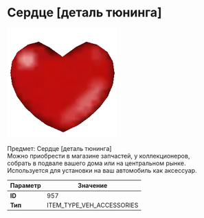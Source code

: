 # Сердце [деталь тюнинга]

![Item Image](../img/957.webp?raw=true)

Предмет: Сердце [деталь тюнинга]<br>Можно приобрести в магазине запчастей, у коллекционеров,<br>собрать в подвале вашего дома или на центральном рынке.<br>Используется для установки на ваш автомобиль как аксессуар.


| Параметр | Значение |
|----------|----------|
| **ID** | 957 |
| **Тип** | ITEM_TYPE_VEH_ACCESSORIES |

